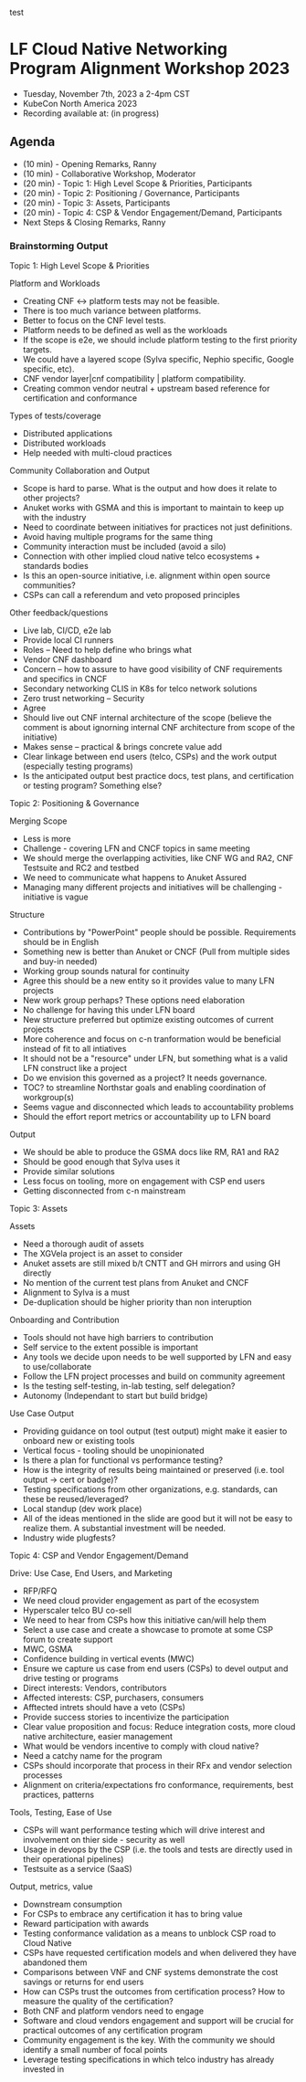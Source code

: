 test
# LF Cloud Native Networking Program Alignment Workshop 2023
- Tuesday, November 7th, 2023 a 2-4pm CST 
- KubeCon North America 2023
- Recording available at: (in progress)

## Agenda

- (10 min) - Opening Remarks, Ranny
- (10 min) - Collaborative Workshop, Moderator
- (20 min) - Topic 1: High Level Scope & Priorities, Participants
- (20 min) - Topic 2: Positioning / Governance, Participants
- (20 min) - Topic 3: Assets, Participants
- (20 min) - Topic 4: CSP & Vendor Engagement/Demand, Participants
- Next Steps & Closing Remarks, Ranny

### Brainstorming Output

Topic 1: High Level Scope & Priorities

Platform and Workloads
- Creating CNF <-> platform tests may not be feasible.
- There is too much variance between platforms.
- Better to focus on the CNF level tests.
- Platform needs to be defined as well as the workloads
- If the scope is e2e, we should include platform testing to the first priority targets.
- We could have a layered scope (Sylva specific, Nephio specific, Google specific, etc).
- CNF vendor layer|cnf compatibility | platform compatibility.
- Creating common vendor neutral + upstream based reference for certification and conformance

Types of tests/coverage
- Distributed applications
- Distributed workloads
- Help needed with multi-cloud practices

Community Collaboration and Output
- Scope is hard to parse.  What is the output and how does it relate to other projects?
- Anuket works with GSMA and this is important to maintain to keep up with the industry
- Need to coordinate between initiatives for practices not just definitions. 
- Avoid having multiple programs for the same thing
- Community interaction must be included (avoid a silo)
- Connection with other implied cloud native telco ecosystems + standards bodies
- Is this an open-source initiative, i.e. alignment within open source communities?
- CSPs can call a referendum and veto proposed principles

Other feedback/questions
- Live lab, CI/CD, e2e lab
- Provide local CI runners
- Roles – Need to help define who brings what
- Vendor CNF dashboard
- Concern – how to assure to have good visibility of CNF requirements and specifics in CNCF
- Secondary networking CLIS in K8s for telco network solutions
- Zero trust networking – Security
- Agree
- Should live out CNF internal architecture of the scope (believe the comment is about ignorning internal CNF architecture from scope of the initiative)
- Makes sense – practical & brings concrete value add
- Clear linkage between end users (telco, CSPs) and the work output (especially testing programs)
- Is the anticipated output best practice docs, test plans, and certification or testing program? Something else?

Topic 2: Positioning & Governance

Merging Scope
- Less is more
- Challenge - covering LFN and CNCF topics in same meeting
- We should merge the overlapping activities, like CNF WG and RA2, CNF Testsuite and RC2 and testbed
- We need to communicate what happens to Anuket Assured
- Managing many different projects and initiatives will be challenging - initiative is vague

Structure
- Contributions by "PowerPoint" people should be possible. Requirements should be in English
- Something new is better than Anuket or CNCF (Pull from multiple sides and buy-in needed)
- Working group sounds natural for continuity
- Agree this should be a new entity so it provides value to many LFN projects
- New work group perhaps? These options need elaboration
- No challenge for having this under LFN board
- New structure preferred but optimize existing outcomes of current projects
- More coherence and focus on c-n tranformation would be beneficial instead of fit to all intiatives
- It should not be a "resource" under LFN, but something what is a valid LFN construct like a project
- Do we envision this governed as a project? It needs governance.
- TOC? to streamline Northstar goals and enabling coordination of workgroup(s)
- Seems vague and disconnected which leads to accountability problems
- Should the effort report metrics or accountability up to LFN board

Output
- We should be able to produce the GSMA docs like RM, RA1 and RA2
- Should be good enough that Sylva uses it
- Provide similar solutions
- Less focus on tooling, more on engagement with CSP end users
- Getting disconnected from c-n mainstream

Topic 3: Assets

Assets
- Need a thorough audit of assets
- The XGVela project is an asset to consider
- Anuket assets are still mixed b/t CNTT and GH mirrors and using GH directly
- No mention of the current test plans from Anuket and CNCF
- Alignment to Sylva is a must
- De-duplication should be higher priority than non interuption

Onboarding and Contribution
- Tools should not have high barriers to contribution
- Self service to the extent possible is important
- Any tools we decide upon needs to be well supported by LFN and easy to use/collaborate
- Follow the LFN project processes and build on community agreement
- Is the testing self-testing, in-lab testing, self delegation?
- Autonomy (Independant to start but build bridge)

Use Case Output
- Providing guidance on tool output (test output) might make it easier to onboard new or existing tools
- Vertical focus - tooling should be unopinionated
- Is there a plan for functional vs performance testing?
- How is the integrity of results being maintained or preserved (i.e. tool output -> cert or badge)?
- Testing specifications from other organizations, e.g. standards, can these be reused/leveraged?
- Local standup (dev work place)
- All of the ideas mentioned in the slide are good but it will not be easy to realize them.  A substantial investment will be needed.
- Industry wide plugfests?
  
Topic 4: CSP and Vendor Engagement/Demand

Drive: Use Case, End Users, and Marketing
- RFP/RFQ
- We need cloud provider engagement as part of the ecosystem
- Hyperscaler telco BU co-sell
- We need to hear from CSPs how this initiative can/will help them
- Select a use case and create a showcase to promote at some CSP forum to create support
-  MWC, GSMA
-  Confidence building in vertical events (MWC)
-  Ensure we capture us case from end users (CSPs) to devel output and drive testing or programs
-  Direct interests: Vendors, contributors
-  Affected interests: CSP, purchasers, consumers
-  Afftected intrets should have a veto (CSPs)
-  Provide success stories to incentivize the participation
-  Clear value proposition and focus: Reduce integration costs, more cloud native architecture, easier management
-  What would be vendors incentive to comply with cloud native?
-  Need a catchy name for the program
-  CSPs should incorporate that process in their RFx and vendor selection processes
-  Alignment on criteria/expectations fro conformance, requirements, best practices, patterns

Tools, Testing, Ease of Use
- CSPs will want performance testing which will drive interest and involvement on thier side - security as well
- Usage in devops by the CSP (i.e. the tools and tests are directly used in their operational pipelines)
- Testsuite as a service (SaaS)

Output, metrics, value
- Downstream consumption
- For CSPs to embrace any certification it has to bring value
- Reward participation with awards
- Testing conformance validation as a means to unblock CSP road to Cloud Native
- CSPs have requested certification models and when delivered they have abandoned them
- Comparisons between VNF and CNF systems demonstrate the cost savings or returns for end users
- How can CSPs trust the outcomes from certification process? How to measure the quality of the certification?
- Both CNF and platform vendors need to engage
- Software and cloud vendors engagement and support will be crucial for practical outcomes of any certification program
- Community engagement is the key. With the community we should identify a small number of focal points
- Leverage testing specifications in which telco industry has already invested in
